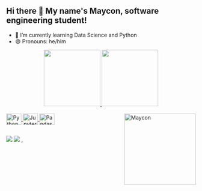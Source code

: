 ## Hi there 👋 My name's Maycon, software engineering student!

- 🌱 I’m currently learning Data Science and Python
- 😄 Pronouns: he/him

<div align="center">
  <a href="https://github.com/mayconmcardoso">
  <img height="150em" src="https://github-readme-stats.vercel.app/api?username=mayconmcardoso&show_icons=true&theme=tokyonight&include_all_commits=true&count_private=true"/>
  <img height="150em" src="https://github-readme-stats.vercel.app/api/top-langs/?username=mayconmcardoso&layout=compact&langs_count=7&theme=tokyonight"/>
</div>

<div style="display: inline_block"><br>
  <img align="center" alt="Python" height="30" width="40" src="https://cdn.jsdelivr.net/gh/devicons/devicon/icons/python/python-original-wordmark.svg">
  <img align="center" alt="Jupyter" height="30" width="40" src="https://cdn.jsdelivr.net/gh/devicons/devicon/icons/jupyter/jupyter-original-wordmark.svg">
  <img align="center" alt="Pandas" height="30" width="40" src="https://raw.githubusercontent.com/devicons/devicon/master/icons/javascript/javascript-plain.svghttps://cdn.jsdelivr.net/gh/devicons/devicon/icons/pandas/pandas-original-wordmark.svg">
  

  <img align="right" alt="Maycon" height="190" src="https://media.discordapp.net/attachments/933154236538159207/933154430059175936/WhatsApp_Image_2022-01-18_at_21.15.47.jpeg?width=676&height=800">
</div>

##

<div> 
  <a href = "mailto:mayconcardosom@gmail.com"><img src="https://img.shields.io/badge/-Gmail-%23333?style=for-the-badge&logo=gmail&logoColor=white" target="_blank"></a>
  <a href="https://www.linkedin.com/in/mayconcardoso/" target="_blank"><img src="https://img.shields.io/badge/-LinkedIn-%230077B5?style=for-the-badge&logo=linkedin&logoColor=white" target="_blank"></a> 
 ,

